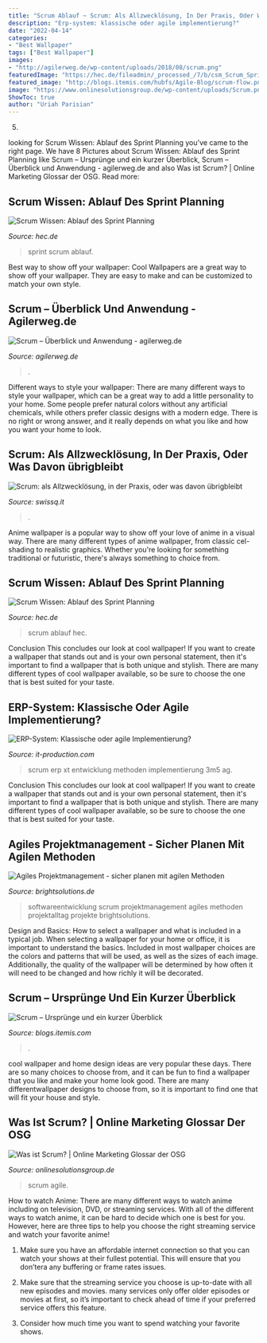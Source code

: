 ```yaml
---
title: "Scrum Ablauf ~ Scrum: Als Allzwecklösung, In Der Praxis, Oder Was Davon übrigbleibt"
description: "Erp-system: klassische oder agile implementierung?"
date: "2022-04-14"
categories:
- "Best Wallpaper"
tags: ["Best Wallpaper"]
images:
- "http://agilerweg.de/wp-content/uploads/2018/08/scrum.png"
featuredImage: "https://hec.de/fileadmin/_processed_/7/b/csm_Scrum_SprintPlanning_Postkarte_efcb22cde5.jpg"
featured_image: "http://blogs.itemis.com/hubfs/Agile-Blog/scrum-flow.png#keepProtocol"
image: "https://www.onlinesolutionsgroup.de/wp-content/uploads/Scrum.png"
ShowToc: true
author: "Uriah Parisian"
---
```



5.

	

		
looking for Scrum Wissen: Ablauf des Sprint Planning you've came to the right page. We have 8 Pictures about Scrum Wissen: Ablauf des Sprint Planning like Scrum – Ursprünge und ein kurzer Überblick, Scrum – Überblick und Anwendung - agilerweg.de and also Was ist Scrum? | Online Marketing Glossar der OSG. Read more:
		
    
## Scrum Wissen: Ablauf Des Sprint Planning

<img loading=lazy src="https://hec.de/fileadmin/_processed_/7/b/csm_Scrum_SprintPlanning_Postkarte_85ba4a21a5.jpg" onerror="this.onerror=null;this.src='https://tse2.mm.bing.net/th?id=OIP.-rdsKsT69uyYwrpZub3UfAHaEL&amp;pid=15.1';" alt="Scrum Wissen: Ablauf des Sprint Planning">

_Source: hec.de_

>sprint scrum ablauf. 

	

Best way to show off your wallpaper:
Cool Wallpapers are a great way to show off your wallpaper. They are easy to make and can be customized to match your own style.

    
## Scrum – Überblick Und Anwendung - Agilerweg.de

<img loading=lazy src="http://agilerweg.de/wp-content/uploads/2018/08/scrum.png" onerror="this.onerror=null;this.src='https://tse3.mm.bing.net/th?id=OIP.Ku98EjoxSxCSDMfiLtnxiAHaDt&amp;pid=15.1';" alt="Scrum – Überblick und Anwendung - agilerweg.de">

_Source: agilerweg.de_

>. 

	

Different ways to style your wallpaper:
There are many different ways to style your wallpaper, which can be a great way to add a little personality to your home. Some people prefer natural colors without any artificial chemicals, while others prefer classic designs with a modern edge. There is no right or wrong answer, and it really depends on what you like and how you want your home to look.

    
## Scrum: Als Allzwecklösung, In Der Praxis, Oder Was Davon übrigbleibt

<img loading=lazy src="https://swissq.it/wp-content/uploads/2017/12/Scrum.png" onerror="this.onerror=null;this.src='https://tse4.mm.bing.net/th?id=OIP.EqSO1TRsyB_H4bR36fqjbwHaDz&amp;pid=15.1';" alt="Scrum: als Allzwecklösung, in der Praxis, oder was davon übrigbleibt">

_Source: swissq.it_

>. 

	

Anime wallpaper is a popular way to show off your love of anime in a visual way. There are many different types of anime wallpaper, from classic cel-shading to realistic graphics. Whether you're looking for something traditional or futuristic, there's always something to choice from.

    
## Scrum Wissen: Ablauf Des Sprint Planning

<img loading=lazy src="https://hec.de/fileadmin/_processed_/7/b/csm_Scrum_SprintPlanning_Postkarte_efcb22cde5.jpg" onerror="this.onerror=null;this.src='https://tse3.mm.bing.net/th?id=OIP.6lhE2YsOVECmlFS-NmaAogHaFj&amp;pid=15.1';" alt="Scrum Wissen: Ablauf des Sprint Planning">

_Source: hec.de_

>scrum ablauf hec. 

	

Conclusion
This concludes our look at cool wallpaper! If you want to create a wallpaper that stands out and is your own personal statement, then it's important to find a wallpaper that is both unique and stylish. There are many different types of cool wallpaper available, so be sure to choose the one that is best suited for your taste.

    
## ERP-System: Klassische Oder Agile Implementierung?

<img loading=lazy src="https://www.it-production.com/wp-content/uploads/2017/12/web_136229_Agil-Scrum-1024x565.jpg" onerror="this.onerror=null;this.src='https://tse3.mm.bing.net/th?id=OIP.nem4kzHyfSpCSNBlfLyOGAHaEF&amp;pid=15.1';" alt="ERP-System: Klassische oder agile Implementierung?">

_Source: it-production.com_

>scrum erp xt entwicklung methoden implementierung 3m5 ag. 

	

Conclusion
This concludes our look at cool wallpaper! If you want to create a wallpaper that stands out and is your own personal statement, then it's important to find a wallpaper that is both unique and stylish. There are many different types of cool wallpaper available, so be sure to choose the one that is best suited for your taste.

    
## Agiles Projektmanagement - Sicher Planen Mit Agilen Methoden

<img loading=lazy src="https://www.brightsolutions.de/wp-content/uploads/2018/09/Scrum-Methode.png" onerror="this.onerror=null;this.src='https://tse4.mm.bing.net/th?id=OIP.lZ3MGTr7YUWe51qR_8yOHgHaFj&amp;pid=15.1';" alt="Agiles Projektmanagement - sicher planen mit agilen Methoden">

_Source: brightsolutions.de_

>softwareentwicklung scrum projektmanagement agiles methoden projektalltag projekte brightsolutions. 

	

Design and Basics: How to select a wallpaper and what is included in a typical job.
When selecting a wallpaper for your home or office, it is important to understand the basics. Included in most wallpaper choices are the colors and patterns that will be used, as well as the sizes of each image. Additionally, the quality of the wallpaper will be determined by how often it will need to be changed and how richly it will be decorated.

    
## Scrum – Ursprünge Und Ein Kurzer Überblick

<img loading=lazy src="http://blogs.itemis.com/hubfs/Agile-Blog/scrum-flow.png#keepProtocol" onerror="this.onerror=null;this.src='https://tse3.mm.bing.net/th?id=OIP._aog8lQ5JzDkKa-fworNAQHaEq&amp;pid=15.1';" alt="Scrum – Ursprünge und ein kurzer Überblick">

_Source: blogs.itemis.com_

>. 

	

cool wallpaper and home design ideas are very popular these days. There are so many choices to choose from, and it can be fun to find a wallpaper that you like and make your home look good. There are many differentwallpaper designs to choose from, so it is important to find one that will fit your house and style.

    
## Was Ist Scrum? | Online Marketing Glossar Der OSG

<img loading=lazy src="https://www.onlinesolutionsgroup.de/wp-content/uploads/Scrum.png" onerror="this.onerror=null;this.src='https://tse1.mm.bing.net/th?id=OIP.27HbSaMl4faI2up_A1afwAHaD4&amp;pid=15.1';" alt="Was ist Scrum? | Online Marketing Glossar der OSG">

_Source: onlinesolutionsgroup.de_

>scrum agile. 

	

How to watch Anime: There are many different ways to watch anime including on television, DVD, or streaming services.
With all of the different ways to watch anime, it can be hard to decide which one is best for you. However, here are three tips to help you choose the right streaming service and watch your favorite anime!
1. Make sure you have an affordable internet connection so that you can watch your shows at their fullest potential. This will ensure that you don’tera any buffering or frame rates issues.

2. Make sure that the streaming service you choose is up-to-date with all new episodes and movies. many services only offer older episodes or movies at first, so it’s important to check ahead of time if your preferred service offers this feature.

3. Consider how much time you want to spend watching your favorite shows.

